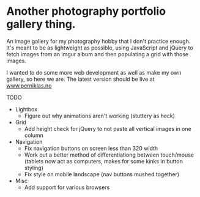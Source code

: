 # Another photography portfolio gallery thing.

An image gallery for my photography hobby that I don't practice enough. It's meant to be as lightweight as possible, using JavaScript and jQuery to fetch images from an imgur album and then populating a grid with those images.


I wanted to do some more web development as well as make my own gallery, so here we are. The latest version should be live at www.perniklas.no

TODO
* Lightbox
  * Figure out why animations aren't working (stuttery as heck)
* Grid
  * Add height check for jQuery to not paste all vertical images in one column
* Navigation
  * Fix navigation buttons on screen less than 320 width
  * Work out a better method of differentiationg between touch/mouse (tablets now act as computers, makes for some kinks in button styling)
  * Fix style on mobile landscape (nav buttons mushed together)
* Misc
  * Add support for various browsers
